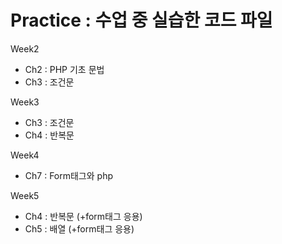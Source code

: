 # Practice : 수업 중 실습한 코드 파일

Week2
- Ch2 : PHP 기초 문법
- Ch3 : 조건문

Week3
- Ch3 : 조건문
- Ch4 : 반복문

Week4
- Ch7 : Form태그와 php

Week5
- Ch4 : 반복문 (+form태그 응용)
- Ch5 : 배열 (+form태그 응용)
